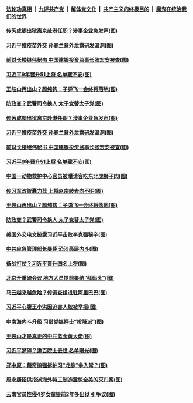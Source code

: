 

####  [法轮功真相](../../../../basic/blob/master/README.md?t=12210302) &nbsp;|&nbsp; [九评共产党](../../../../9ping.md/blob/master/README.md?t=12210302) &nbsp;|&nbsp; [解体党文化](../../../../jtdwh.md/blob/master/README.md?t=12210302)  &nbsp;|&nbsp; [共产主义的终极目的](../../../../gczydzjmd.md/blob/master/README.md?t=12210302) &nbsp;|&nbsp; [魔鬼在统治我们的世界](../../../../mgztzwmdsj.md/blob/master/README.md?t=12210302) 

#### [传芮成钢出狱离京赴港任职？涉事企业急发声(图)](../pages/p2/956470.md?t=12210302) 

#### [习近平推疫苗外交 孙春兰意外泄露研发漏洞(图)](../pages/p2/956442.md?t=12210302) 

#### [前财长楼继伟秘书 中国建银投资监事长张宏安被查(图)](../pages/p2/956391.md?t=12210302) 

#### [习近平9年晋升51上将 名单藏不安(图)](../pages/p2/956449.md?t=12210302) 

#### [王岐山再出山？颜纯钩：子弹飞一会终将落地(图)](../pages/p2/956325.md?t=12210302) 

#### [防政变？武警司令换人 太子党替太子党(图)](../pages/p2/956340.md?t=12210302) 

#### [传芮成钢出狱离京赴港任职？涉事企业急发声(图)](../pages/p2/956470.md?t=12210302) 

#### [习近平推疫苗外交 孙春兰意外泄露研发漏洞(图)](../pages/p2/956442.md?t=12210302) 

#### [前财长楼继伟秘书 中国建银投资监事长张宏安被查(图)](../pages/p2/956391.md?t=12210302) 

#### [习近平9年晋升51上将 名单藏不安(图)](../pages/p2/956449.md?t=12210302) 

#### [中国一动物救护中心官员被曝请客吃东北虎狮子肉(图)](../pages/p2/956369.md?t=12210302) 

#### [传习军改智囊力荐 上将赵宗岐去向不明(图)](../pages/p2/956392.md?t=12210302) 

#### [王岐山再出山？颜纯钩：子弹飞一会终将落地(图)](../pages/p2/956325.md?t=12210302) 

#### [防政变？武警司令换人 太子党替太子党(图)](../pages/p2/956340.md?t=12210302) 

#### [美国外交电文披露习近平击败李克强秘辛(图)](../pages/p2/956236.md?t=12210302) 

#### [中共应急管理部长暴毙 恐涉高层内斗(图)](../pages/p2/956301.md?t=12210302) 

#### [备战打仗？习近平晋升四名上将(图)](../pages/p2/956281.md?t=12210302) 

#### [北京开重磅会议 地方大员提前集结“拜码头”(图)](../pages/p2/956260.md?t=12210302) 

#### [马云越来越危险？传调查组进驻阿里巴巴(图)](../pages/p2/956220.md?t=12210302) 

#### [习近平心腹王小洪因迫害人权被举报(图)](../pages/p2/956108.md?t=12210302) 

#### [中南海内斗升级 习借党媒抨击“投降派”(图)](../pages/p2/956101.md?t=12210302) 

#### [王岐山才是真正的中共蓝金黄大佬(图)](../pages/p2/955990.md?t=12210302) 

#### [习近平梦碎？逾百院士去世 名单曝光(图)](../pages/p2/956077.md?t=12210302) 

#### [郑中原：蔡奇搞强拆护习“龙脉”争入常？(图)](../pages/p2/956072.md?t=12210302) 

#### [周永康招供指派海外特工制造震惊全美的灭门案(图)](../pages/p2/955995.md?t=12210302) 

#### [云南官员性侵4岁女童提前2年多出狱 引争议(图)](../pages/p2/955989.md?t=12210302) 

